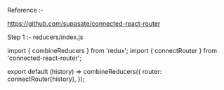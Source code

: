 Reference :- 

https://github.com/supasate/connected-react-router

Step 1 :-
reducers/index.js

import { combineReducers } from 'redux';
import { connectRouter } from 'connected-react-router';

export default (history) => combineReducers({
  router: connectRouter(history),
});

